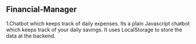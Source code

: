 ## Financial-Manager
1.Chatbot which keeps track of daily expenses. Its a plain Javascript chatbot which keeps track of your daily savings. It uses LocalStorage to store the data at the backend.
